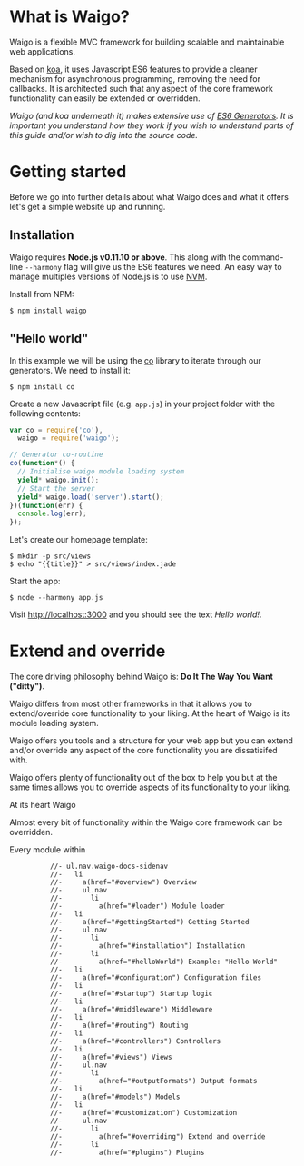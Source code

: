 # What is Waigo?

Waigo is a flexible MVC framework for building scalable and maintainable web applications.

Based on [koa](http://koajs.com), it uses Javascript ES6 features to provide a cleaner mechanism for asynchronous programming, removing the 
need for callbacks. It is architected such that any aspect of the core framework functionality can easily be extended or overridden.

_Waigo (and koa underneath it) makes extensive use of [ES6 Generators](http://tobyho.com/2013/06/16/what-are-generators/). It is important you understand how they work if you wish to understand parts of this guide and/or wish to dig into the source code._

# Getting started

Before we go into further details about what Waigo does and what it offers let's get a simple website up and running.

## Installation

Waigo requires **Node.js v0.11.10 or above**. This along with the command-line `--harmony` flag will give us the ES6 features we need. An easy 
way to manage multiples versions of Node.js is to use [NVM](https://github.com/creationix/nvm).

Install from NPM:

```shell
$ npm install waigo
```

## "Hello world"

In this example we will be using the [co](https://github.com/visionmedia/co) library to iterate through our generators. We need to install it:

```shell
$ npm install co
```

Create a new Javascript file (e.g. `app.js`) in your project folder with the following contents:

```javascript
var co = require('co'),
  waigo = require('waigo');

// Generator co-routine
co(function*() {
  // Initialise waigo module loading system
  yield* waigo.init();
  // Start the server
  yield* waigo.load('server').start();
})(function(err) {
  console.log(err);  
});
```

Let's create our homepage template:

```shell
$ mkdir -p src/views
$ echo "{{title}}" > src/views/index.jade
```

Start the app:

```shell
$ node --harmony app.js
```

Visit [http://localhost:3000](http://localhost:3000) and you should see the text _Hello world!_.





# Extend and override

The core driving philosophy behind Waigo is: **Do It The Way You Want ("ditty")**. 

Waigo differs from most other frameworks in that it allows you to extend/override core functionality to your liking. At the heart of Waigo is 
its module loading system.



Waigo offers you tools and a structure for your web app but you can extend and/or override any aspect of the core functionality you are 
dissatisifed with.

Waigo offers plenty of functionality out of the box to help you but at the same times allows you to override aspects of its functionality to your liking.


At its heart Waigo 

Almost every bit of functionality within the Waigo core framework can be overridden. 

Every module within 


              //- ul.nav.waigo-docs-sidenav
              //-   li
              //-     a(href="#overview") Overview
              //-     ul.nav
              //-       li
              //-         a(href="#loader") Module loader
              //-   li
              //-     a(href="#gettingStarted") Getting Started
              //-     ul.nav
              //-       li
              //-         a(href="#installation") Installation
              //-       li
              //-         a(href="#helloWorld") Example: "Hello World"
              //-   li
              //-     a(href="#configuration") Configuration files
              //-   li
              //-     a(href="#startup") Startup logic
              //-   li
              //-     a(href="#middleware") Middleware
              //-   li
              //-     a(href="#routing") Routing
              //-   li
              //-     a(href="#controllers") Controllers
              //-   li
              //-     a(href="#views") Views
              //-     ul.nav
              //-       li
              //-         a(href="#outputFormats") Output formats
              //-   li
              //-     a(href="#models") Models
              //-   li
              //-     a(href="#customization") Customization
              //-     ul.nav
              //-       li
              //-         a(href="#overriding") Extend and override
              //-       li
              //-         a(href="#plugins") Plugins
